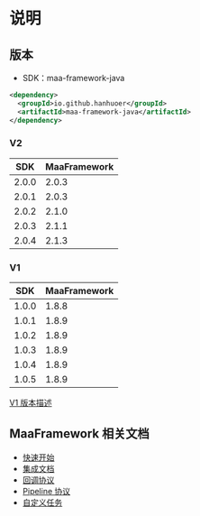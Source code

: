 说明
===

## 版本

- SDK：maa-framework-java

```xml
<dependency>
  <groupId>io.github.hanhuoer</groupId>
  <artifactId>maa-framework-java</artifactId>
</dependency>
```

### V2

| SDK   | MaaFramework |
|-------|--------------|
| 2.0.0 | 2.0.3        |
| 2.0.1 | 2.0.3        |
| 2.0.2 | 2.1.0        |
| 2.0.3 | 2.1.1        |
| 2.0.4 | 2.1.3        |

### V1

| SDK   | MaaFramework |
|-------|--------------|
| 1.0.0 | 1.8.8        |
| 1.0.1 | 1.8.9        |
| 1.0.2 | 1.8.9        |
| 1.0.3 | 1.8.9        |
| 1.0.4 | 1.8.9        |
| 1.0.5 | 1.8.9        |

[V1 版本描述](https://github.com/hanhuoer/maa-framework-java/blob/v1/docs/README.md)

## MaaFramework 相关文档

- [快速开始](https://github.com/MaaXYZ/MaaFramework/blob/main/docs/zh_cn/1.1-快速开始.md)
- [集成文档](https://github.com/MaaXYZ/MaaFramework/blob/main/docs/zh_cn/2.1-集成文档.md)
- [回调协议](https://github.com/MaaXYZ/MaaFramework/blob/main/docs/zh_cn/2.2-回调协议.md)
- [Pipeline 协议](https://github.com/MaaXYZ/MaaFramework/blob/main/docs/zh_cn/3.1-任务流水线协议.md)
- [自定义任务](https://github.com/MaaXYZ/MaaFramework/blob/main/docs/zh_cn/2.3-自定义任务.md)



